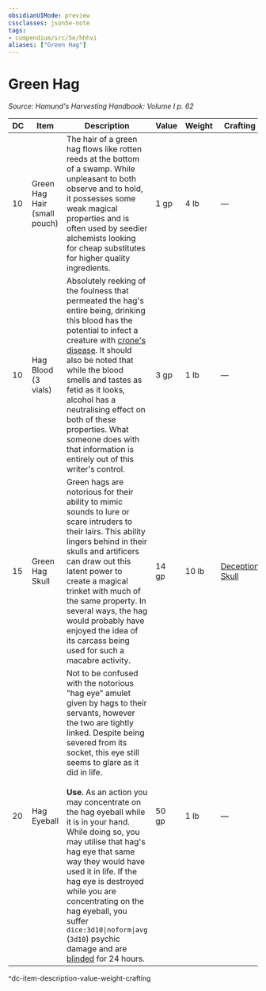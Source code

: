 ```yaml
---
obsidianUIMode: preview
cssclasses: json5e-note
tags:
- compendium/src/5e/hhhvi
aliases: ["Green Hag"]
---
```

# Green Hag
*Source: Hamund's Harvesting Handbook: Volume I p. 62* 

| DC | Item | Description | Value | Weight | Crafting |
|----|------|-------------|-------|--------|----------|
| 10 | Green Hag Hair (small pouch) | The hair of a green hag flows like rotten reeds at the bottom of a swamp. While unpleasant to both observe and to hold, it possesses some weak magical properties and is often used by seedier alchemists looking for cheap substitutes for higher quality ingredients. | 1 gp | 4 lb | — |
| 10 | Hag Blood (3 vials) | Absolutely reeking of the foulness that permeated the hag's entire being, drinking this blood has the potential to infect a creature with [crone's disease](/compendium/rules/diseases.md#Crone's%20Disease). It should also be noted that while the blood smells and tastes as fetid as it looks, alcohol has a neutralising effect on both of these properties. What someone does with that information is entirely out of this writer's control. | 3 gp | 1 lb | — |
| 15 | Green Hag Skull | Green hags are notorious for their ability to mimic sounds to lure or scare intruders to their lairs. This ability lingers behind in their skulls and artificers can draw out this latent power to create a magical trinket with much of the same property. In several ways, the hag would probably have enjoyed the idea of its carcass being used for such a macabre activity. | 14 gp | 10 lb | [Deception Skull](compendium/items/deception-skull-hhhvi.md) |
| 20 | Hag Eyeball | Not to be confused with the notorious "hag eye" amulet given by hags to their servants, however the two are tightly linked. Despite being severed from its socket, this eye still seems to glare as it did in life.<br /><br />**Use.** As an action you may concentrate on the hag eyeball while it is in your hand. While doing so, you may utilise that hag's hag eye that same way they would have used it in life. If the hag eye is destroyed while you are concentrating on the hag eyeball, you suffer `dice:3d10\|noform\|avg` (`3d10`) psychic damage and are [blinded](/compendium/rules/conditions.md#Blinded) for 24 hours. | 50 gp | 1 lb | — |
^dc-item-description-value-weight-crafting